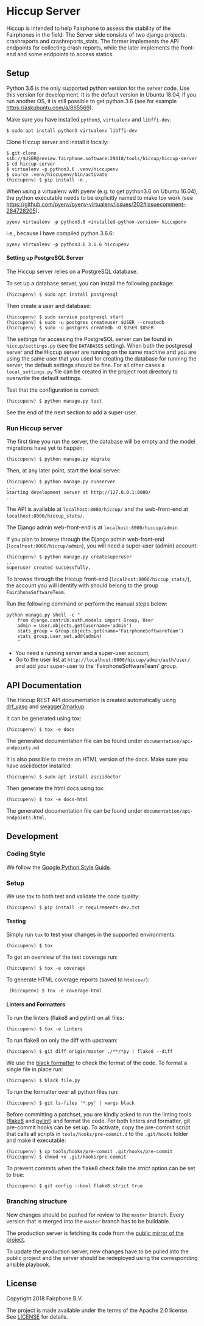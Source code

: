 # Hiccup Server

Hiccup is intended to help Fairphone to assess the stability of the Fairphones in the field.
The Server side consists of two django projects: crashreports and crashreports_stats.  The former
implements the API endpoints for collecting crash reports, while the later implements the
front-end and some endpoints to access statics.

## Setup

Python 3.6 is the only supported python version for the server code. Use this
version for development. It is the default version in Ubuntu 18.04, if you
run another OS, it is still possible to get python 3.6 (see for example
https://askubuntu.com/a/865569).

Make sure you have installed `python3`, `virtualenv` and `libffi-dev`.

    $ sudo apt install python3 virtualenv libffi-dev

Clone Hiccup server and install it locally:

    $ git clone ssh://$USER@review.fairphone.software:29418/tools/hiccup/hiccup-server
    $ cd hiccup-server
    $ virtualenv -p python3.6 .venv/hiccupenv
    $ source .venv/hiccupenv/bin/activate
    (hiccupenv) $ pip install -e .

When using a virtualenv with pyenv (e.g. to get python3.6 on Ubuntu 16.04),
the python executable needs to be explicitly named to make tox work (see
https://github.com/pyenv/pyenv-virtualenv/issues/202#issuecomment-284728205).

    pyenv virtualenv -p python3.6 <installed-python-version> hiccupenv

i.e., because I have compiled python 3.6.6:

    pyenv virtualenv -p python3.6 3.6.6 hiccupenv

#### Setting up PostgreSQL Server

The Hiccup server relies on a PostgreSQL database.

To set up a database server, you can install the following package:

    (hiccupenv) $ sudo apt install postgresql

Then create a user and database:

    (hiccupenv) $ sudo service postgresql start
    (hiccupenv) $ sudo -u postgres createuser $USER --createdb
    (hiccupenv) $ sudo -u postgres createdb -O $USER $USER

The settings for accessing the PostgreSQL server can be found in
`hiccup/settings.py` (see the `DATABASES` setting). When both the postgresql
server and the Hiccup server are running on the same machine and you are
using the same user that you used for creating the database for running the
server, the default settings should be fine. For all other cases a
`local_settings.py` file can be created in the project root directory to
overwrite the default settings.

Test that the configuration is correct:

    (hiccupenv) $ python manage.py test

See the end of the next section to add a super-user.


### Run Hiccup server

The first time you run the server, the database will be empty and the model migrations have yet to
happen:

    (hiccupenv) $ python manage.py migrate

Then, at any later point, start the local server:

    (hiccupenv) $ python manage.py runserver
    ...
    Starting development server at http://127.0.0.1:8000/
    ...

The API is available at `localhost:8000/hiccup/` and the web-front-end at
`localhost:8000/hiccup_stats/`.

The Django admin web-front-end is at `localhost:8000/hiccup/admin`.

If you plan to browse through the Django admin web-front-end (`localhost:8000/hiccup/admin`), you
will need a super-user (admin) account:

    (hiccupenv) $ python manage.py createsuperuser
    ...
    Superuser created successfully.

To browse  through the Hiccup front-end (`localhost:8000/hiccup_stats/`), the account you will
identify with should belong to the group `FairphoneSoftwareTeam`.

Run the following command or perform the manual steps below:

    python manage.py shell -c "
        from django.contrib.auth.models import Group, User
        admin = User.objects.get(username='admin')
        stats_group = Group.objects.get(name='FairphoneSoftwareTeam')
        stats_group.user_set.add(admin)
        "

* You need a running server and a super-user account;
* Go to the user list at `http://localhost:8000/hiccup/admin/auth/user/` and add your
  super-user to the 'FairphoneSoftwareTeam' group.

## API Documentation

The Hiccup REST API documentation is created automatically using
[drf_yasg](https://github.com/axnsan12/drf-yasg) and
[swagger2markup](https://github.com/Swagger2Markup/swagger2markup).

It can be generated using tox:

    (hiccupenv) $ tox -e docs

The generated documentation file can be found under
`documentation/api-endpoints.md`.

It is also possible to create an HTML version of the docs. Make sure you
have asciidoctor installed:

    (hiccupenv) $ sudo apt install asciidoctor

Then generate the html docs using tox:

    (hiccupenv) $ tox -e docs-html

The generated documentation file can be found under
`documentation/api-endpoints.html`.


## Development

### Coding Style

We follow the
[Google Python Style Guide](https://github.com/google/styleguide/blob/gh-pages/pyguide.md).

### Setup

We use tox to both test and validate the code quality:

    (hiccupenv) $ pip install -r requirements-dev.txt

#### Testing

Simply run `tox` to test your changes in the supported environments:

    (hiccupenv) $ tox

To get an overview of the test coverage run:

    (hiccupenv) $ tox -e coverage

To generate HTML coverage reports (saved to `htmlcov/`):

     (hiccupenv) $ tox -e coverage-html

#### Linters and Formatters

To run the linters (flake8 and pylint) on all files:

    (hiccupenv) $ tox -e linters

To run flake8 on only the diff with upstream:

    (hiccupenv) $ git diff origin/master ./**/*py | flake8 --diff

We use the [black formatter](https://github.com/ambv/black) to check the
format of the code. To format a single file in place run:

    (hiccupenv) $ black file.py

To run the formatter over all python files run:

    (hiccupenv) $ git ls-files '*.py' | xargs black

Before committing a patchset, you are kindly asked to run the linting tools
([flake8](http://flake8.pycqa.org/en/latest/) and
[pylint](https://pylint.readthedocs.io/en/latest/))
and format the code. For both linters and formatter, git pre-commit hooks
can be set up. To activate, copy the pre-commit script that calls all
scripts in `tools/hooks/pre-commit.d` to the `.git/hooks`
folder and make it executable:

    (hiccupenv) $ cp tools/hooks/pre-commit .git/hooks/pre-commit
    (hiccupenv) $ chmod +x .git/hooks/pre-commit

To prevent commits when the flake8 check fails the *strict* option can be
set to true:

    (hiccupenv) $ git config --bool flake8.strict true

### Branching structure

New changes should be pushed for review to the `master` branch. Every
version that is merged into the `master` branch has to be buildable.

The production server is fetching its code from the
[public mirror of the project](https://code.fairphone.com/gerrit/#/admin/projects/tools/hiccup/hiccup-server).

To update the production server, new changes have to be pulled into the
public project and the server should be redeployed using the corresponding
ansible playbook.

## License

Copyright 2018 Fairphone B.V.

The project is made available under the terms of the Apache 2.0 license.
See [LICENSE](LICENSE) for details.
